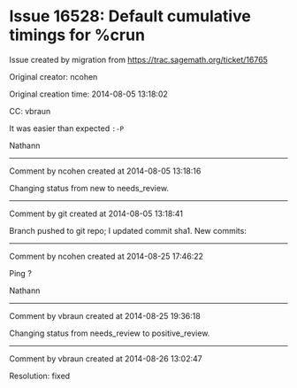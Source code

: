 # Issue 16528: Default cumulative timings for %crun

Issue created by migration from https://trac.sagemath.org/ticket/16765

Original creator: ncohen

Original creation time: 2014-08-05 13:18:02

CC:  vbraun

It was easier than expected `:-P`

Nathann


---

Comment by ncohen created at 2014-08-05 13:18:16

Changing status from new to needs_review.


---

Comment by git created at 2014-08-05 13:18:41

Branch pushed to git repo; I updated commit sha1. New commits:


---

Comment by ncohen created at 2014-08-25 17:46:22

Ping ?

Nathann


---

Comment by vbraun created at 2014-08-25 19:36:18

Changing status from needs_review to positive_review.


---

Comment by vbraun created at 2014-08-26 13:02:47

Resolution: fixed
